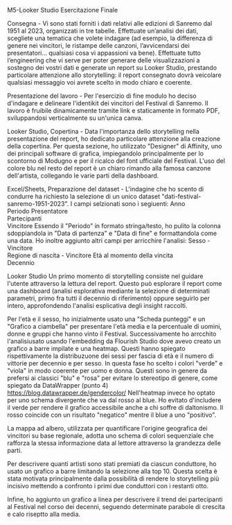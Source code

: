 M5-Looker Studio Esercitazione Finale

Consegna - 
Vi sono stati forniti i dati relativi alle edizioni di Sanremo dal 1951 al 2023, organizzati in tre tabelle. 
Effettuate un’analisi dei dati, scegliete una tematica che volete indagare (ad esempio, la differenza di genere nei vincitori, le ristampe delle canzoni, l’avvicendarsi dei presentatori… qualsiasi cosa vi appassioni va bene). 
Effettuate tutto l’engineering che vi serve per poter generare delle visualizzazioni a sostegno dei vostri dati e generate un report su Looker Studio, prestando particolare attenzione allo storytelling: 
il report consegnato dovrà veicolare qualsiasi messaggio voi avrete scelto in modo chiaro e coerente.

Presentazione del lavoro -
Per l'esercizio di fine modulo ho deciso d'indagare e delineare l'identikit dei vincitori del Festival di Sanremo.
Il lavoro è fruibile dinamicamente tramite link e staticamente in formato PDF, sviluppandosi verticalmente su un'unica canva. 

  Looker Studio, Copertina -
  Data l'importanza dello storytelling nella presentazione del report, ho dedicato particolare attenzione alla creazione della copertina. 
  Per questa sezione, ho utilizzato "Designer" di Affinity, uno dei principali software di grafica, impiegandolo principalmente per lo scontorno di Modugno e per il ricalco del font ufficiale del Festival. 
  L'uso del colore blu nel resto del report è un chiaro rimando alla famosa canzone dell'artista, collegando le varie parti della dashboard. 

  Excel/Sheets, Preparazione del dataset -
  L'indagine che ho scento di condurre ha richiesto la selezione di un unico dataset "dati-festival-sanremo-1951-2023".
  I campi selzionati sono i segiuenti: 
    Anno	
    Periodo 
    Presentatore	
    Partecipanti	
    Vincitore
  Essendo il "Periodo" in formato stringa/testo, ho pulito la colonna sdoppiandola in "Data di partenza" e "Data di fine" e formattandola come una data.
  Ho inoltre aggiunto altri campi per arricchire l'analisi:
    Sesso  - Vincitore	
    Regione di nascita  - Vincitore	
    Età al momento della vincita	
    Decennio

  Looker Studio
  Un primo momento di storytelling consiste nel guidare l'utente attraverso la lettura del report. 
  Questo può esplorare il report come una dashboard (analisi esplorativa mediante la selezione di determinati parametri, primo fra tutti il decennio di riferimento) oppure seguirlo per intero, approfondendo l'analisi esplicativa degli insight raccolti.

  Per l'età e il sesso, ho inizialmente usato una "Scheda punteggi" e un "Grafico a ciambella" per presentare l'età media e la percentuale di uomini, donne e gruppi che hanno vinto il Festival. 
  Successivamente ho arrcchito l'analisiusato usando l'embedding da Flourish Studio dove avevo creato un grafico a barre impilate e una heatmap. 
  Questi hanno spiegato rispettivamente la distribuzuone dei sessi per fascia di età e il numero di vittorie per decennio e per sesso. 
  In questa fase ho scelto i colori "verde" e "viola" in modo coerente per uomo e donna. 
  Questi sono in genere da prefersi ai classici "blu" e "rosa" per evitare lo stereotipo di genere, come spiegato da DataWrapper (punto 4) https://blog.datawrapper.de/gendercolor/
  Nell'heatmap invece ho optato per uno schema divergente che va dal rosso al blue. Ho evitato d'includere il verde per rendere il grafico accessibile anche a chi soffre di daltonismo. 
  Il rosso coincide con un risultato "negatico" mentre il blue a uno "positivo".

  La mappa ad albero, utilizzata per quantificare l'origine geografica dei vincitori su base regionale, adotta uno schema di colori sequenziale che rafforza la stessa informazione data al lettore attraverso la grandezza delle parti.

  Per descrivere quanti artisti sono stati premiati da ciascun conduttore, ho usato un grafico a barre limitando la selezione alla top 10. 
  Questa scelta è stata motivata principalmente dalla possibilità di rendere lo storytelling più incisivo mettendo a confronto i primi due conduttori con i restanti otto.

  Infine, ho aggiunto un grafico a linea per descrivere il trend dei partecipanti al Festival nel corso dei decenni, seguendo determinate parabole di crescita e calo riseptto alla media.
  
